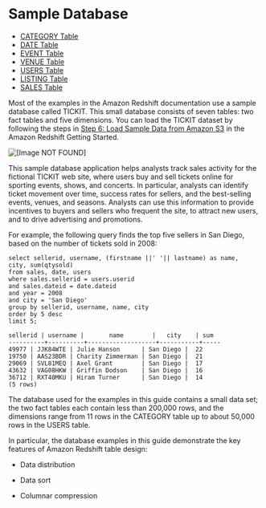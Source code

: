 # Sample Database<a name="c_sampledb"></a>


+ [CATEGORY Table](r_categorytable.md)
+ [DATE Table](r_datetable.md)
+ [EVENT Table](r_eventtable.md)
+ [VENUE Table](r_venuetable.md)
+ [USERS Table](r_userstable.md)
+ [LISTING Table](r_listingtable.md)
+ [SALES Table](r_salestable.md)

Most of the examples in the Amazon Redshift documentation use a sample database called TICKIT\. This small database consists of seven tables: two fact tables and five dimensions\. You can load the TICKIT dataset by following the steps in [Step 6: Load Sample Data from Amazon S3](http://docs.aws.amazon.com/redshift/latest/gsg/rs-gsg-create-sample-db.html) in the Amazon Redshift Getting Started\.

![\[Image NOT FOUND\]](http://docs.aws.amazon.com/redshift/latest/dg/images/tickitdb.png)

This sample database application helps analysts track sales activity for the fictional TICKIT web site, where users buy and sell tickets online for sporting events, shows, and concerts\. In particular, analysts can identify ticket movement over time, success rates for sellers, and the best\-selling events, venues, and seasons\. Analysts can use this information to provide incentives to buyers and sellers who frequent the site, to attract new users, and to drive advertising and promotions\.

For example, the following query finds the top five sellers in San Diego, based on the number of tickets sold in 2008: 

```
select sellerid, username, (firstname ||' '|| lastname) as name,
city, sum(qtysold)
from sales, date, users
where sales.sellerid = users.userid
and sales.dateid = date.dateid
and year = 2008
and city = 'San Diego'
group by sellerid, username, name, city
order by 5 desc
limit 5;

sellerid | username |       name        |   city    | sum
----------+----------+-------------------+-----------+-----
49977 | JJK84WTE | Julie Hanson      | San Diego |  22
19750 | AAS23BDR | Charity Zimmerman | San Diego |  21
29069 | SVL81MEQ | Axel Grant        | San Diego |  17
43632 | VAG08HKW | Griffin Dodson    | San Diego |  16
36712 | RXT40MKU | Hiram Turner      | San Diego |  14
(5 rows)
```

The database used for the examples in this guide contains a small data set; the two fact tables each contain less than 200,000 rows, and the dimensions range from 11 rows in the CATEGORY table up to about 50,000 rows in the USERS table\.

In particular, the database examples in this guide demonstrate the key features of Amazon Redshift table design: 

+ Data distribution

+ Data sort

+ Columnar compression